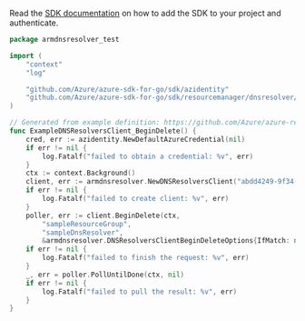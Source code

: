 Read the [SDK documentation](https://github.com/Azure/azure-sdk-for-go/blob/sdk%2Fresourcemanager%2Fdnsresolver%2Farmdnsresolver%2Fv0.4.0/sdk/resourcemanager/dnsresolver/armdnsresolver/README.md) on how to add the SDK to your project and authenticate.

```go
package armdnsresolver_test

import (
	"context"
	"log"

	"github.com/Azure/azure-sdk-for-go/sdk/azidentity"
	"github.com/Azure/azure-sdk-for-go/sdk/resourcemanager/dnsresolver/armdnsresolver"
)

// Generated from example definition: https://github.com/Azure/azure-rest-api-specs/tree/main/specification/dnsresolver/resource-manager/Microsoft.Network/preview/2020-04-01-preview/examples/DnsResolver_Delete.json
func ExampleDNSResolversClient_BeginDelete() {
	cred, err := azidentity.NewDefaultAzureCredential(nil)
	if err != nil {
		log.Fatalf("failed to obtain a credential: %v", err)
	}
	ctx := context.Background()
	client, err := armdnsresolver.NewDNSResolversClient("abdd4249-9f34-4cc6-8e42-c2e32110603e", cred, nil)
	if err != nil {
		log.Fatalf("failed to create client: %v", err)
	}
	poller, err := client.BeginDelete(ctx,
		"sampleResourceGroup",
		"sampleDnsResolver",
		&armdnsresolver.DNSResolversClientBeginDeleteOptions{IfMatch: nil})
	if err != nil {
		log.Fatalf("failed to finish the request: %v", err)
	}
	_, err = poller.PollUntilDone(ctx, nil)
	if err != nil {
		log.Fatalf("failed to pull the result: %v", err)
	}
}
```
